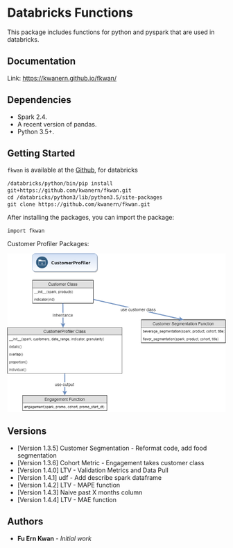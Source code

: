# Databricks Functions

This package includes functions for python and pyspark that are used in databricks.

## Documentation

Link: https://kwanern.github.io/fkwan/

## Dependencies

 - Spark 2.4. 
 - A recent version of pandas. 
 - Python 3.5+.

## Getting Started

`fkwan` is available at the [Github](https://github.com/kwanern/fkwan), for databricks
```
/databricks/python/bin/pip install git+https://github.com/kwanern/fkwan.git
cd /databricks/python3/lib/python3.5/site-packages
git clone https://github.com/kwanern/fkwan.git
```

After installing the packages, you can import the package:
```
import fkwan
```
Customer Profiler Packages:

![Image of Customer Profiler](./img/customer_profiler.png)

## Versions

* [Version 1.3.5] Customer Segmentation - Reformat code, add food segmentation
* [Version 1.3.6] Cohort Metric - Engagement takes customer class
* [Version 1.4.0] LTV - Validation Metrics and Data Pull
* [Version 1.4.1] udf - Add describe spark dataframe
* [Version 1.4.2] LTV - MAPE function
* [Version 1.4.3] Naive past X months column
* [Version 1.4.4] LTV - MAE function

## Authors

* **Fu Ern Kwan** - *Initial work*

